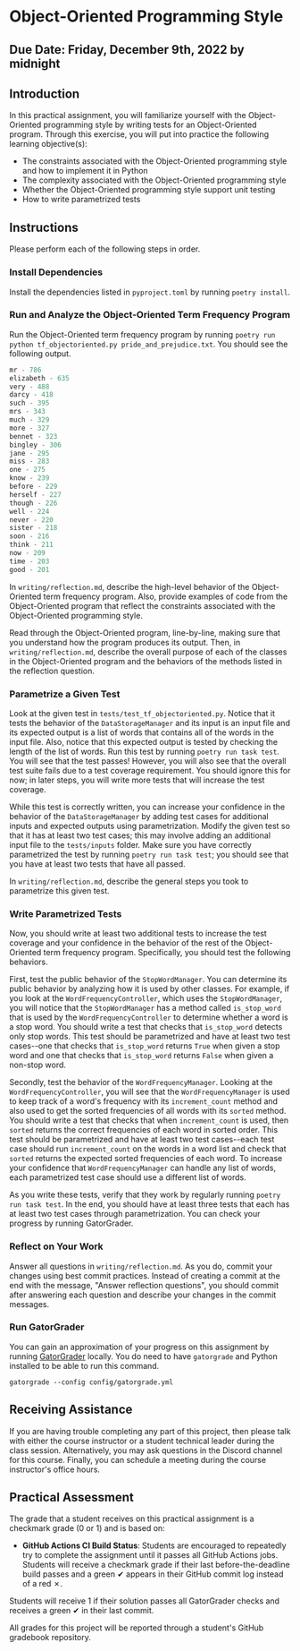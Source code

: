# Object-Oriented Programming Style

## Due Date: Friday, December 9th, 2022 by midnight

## Introduction

In this practical assignment, you will familiarize yourself with the Object-Oriented programming style by writing tests for an Object-Oriented program. Through this exercise, you will put into practice the following learning objective(s):

- The constraints associated with the Object-Oriented programming style and how to implement it in Python
- The complexity associated with the Object-Oriented programming style
- Whether the Object-Oriented programming style support unit testing
- How to write parametrized tests

## Instructions

Please perform each of the following steps in order.

### Install Dependencies

Install the dependencies listed in `pyproject.toml` by running `poetry install`.

### Run and Analyze the Object-Oriented Term Frequency Program

Run the Object-Oriented term frequency program by running `poetry run python tf_objectoriented.py pride_and_prejudice.txt`. You should see the following output.

```python
mr - 786
elizabeth - 635
very - 488
darcy - 418
such - 395
mrs - 343
much - 329
more - 327
bennet - 323
bingley - 306
jane - 295
miss - 283
one - 275
know - 239
before - 229
herself - 227
though - 226
well - 224
never - 220
sister - 218
soon - 216
think - 211
now - 209
time - 203
good - 201
```

In `writing/reflection.md`, describe the high-level behavior of the Object-Oriented term frequency program. Also, provide examples of code from the Object-Oriented program that reflect the constraints associated with the Object-Oriented programming style.

Read through the Object-Oriented program, line-by-line, making sure that you understand how the program produces its output. Then, in `writing/reflection.md`, describe the overall purpose of each of the classes in the Object-Oriented program and the behaviors of the methods listed in the reflection question.

### Parametrize a Given Test

Look at the given test in `tests/test_tf_objectoriented.py`. Notice that it tests the behavior of the `DataStorageManager` and its input is an input file and its expected output is a list of words that contains all of the words in the input file. Also, notice that this expected output is tested by checking the length of the list of words. Run this test by running `poetry run task test`. You will see that the test passes! However, you will also see that the overall test suite fails due to a test coverage requirement. You should ignore this for now; in later steps, you will write more tests that will increase the test coverage.

While this test is correctly written, you can increase your confidence in the behavior of the `DataStorageManager` by adding test cases for additional inputs and expected outputs using parametrization. Modify the given test so that it has at least two test cases; this may involve adding an additional input file to the `tests/inputs` folder. Make sure you have correctly parametrized the test by running `poetry run task test`; you should see that you have at least two tests that have all passed.

In `writing/reflection.md`, describe the general steps you took to parametrize this given test.

### Write Parametrized Tests

Now, you should write at least two additional tests to increase the test coverage and your confidence in the behavior of the rest of the Object-Oriented term frequency program. Specifically, you should test the following behaviors.

First, test the public behavior of the `StopWordManager`. You can determine its public behavior by analyzing how it is used by other classes. For example, if you look at the `WordFrequencyController`, which uses the `StopWordManager`, you will notice that the `StopWordManager` has a method called `is_stop_word` that is used by the `WordFrequencyController` to determine whether a word is a stop word. You should write a test that checks that `is_stop_word` detects only stop words. This test should be parametrized and have at least two test cases--one that checks that `is_stop_word` returns `True` when given a stop word and one that checks that `is_stop_word` returns `False` when given a non-stop word.

Secondly, test the behavior of the `WordFrequencyManager`. Looking at the `WordFrequencyController`, you will see that the `WordFrequencyManager` is used to keep track of a word's frequency with its `increment_count` method and also used to get the sorted frequencies of all words with its `sorted` method. You should write a test that checks that when `increment_count` is used, then `sorted` returns the correct frequencies of each word in sorted order. This test should be parametrized and have at least two test cases--each test case should run `increment_count` on the words in a word list and check that `sorted` returns the expected sorted frequencies of each word. To increase your confidence that `WordFrequencyManager` can handle any list of words, each parametrized test case should use a different list of words.

As you write these tests, verify that they work by regularly running `poetry run task test`. In the end, you should have at least three tests that each has at least two test cases through parametrization. You can check your progress by running GatorGrader.

### Reflect on Your Work

Answer all questions in `writing/reflection.md`. As you do, commit your changes using best commit practices. Instead of creating a commit at the end with the message, "Answer reflection questions", you should commit after answering each question and describe your changes in the commit messages.

### Run GatorGrader

You can gain an approximation of your progress on this assignment by running [GatorGrader](https://github.com/GatorEducator/gatorgrader) locally. You do need to have `gatorgrade` and Python installed to be able to run this command.

`gatorgrade --config config/gatorgrade.yml`

## Receiving Assistance

If you are having trouble completing any part of this project, then please talk with either the course instructor or a student technical leader during the class session. Alternatively, you may ask questions in the Discord channel for this course. Finally, you can schedule a meeting during the course instructor's office hours.

## Practical Assessment

The grade that a student receives on this practical assignment is a checkmark grade (0 or 1) and is based on:

- **GitHub Actions CI Build Status**: Students are encouraged to repeatedly try to complete the assignment until it passes all GitHub Actions jobs. Students will receive a checkmark grade if their last before-the-deadline build passes and a green ✔ appears in their GitHub commit log instead of a red ✗.

Students will receive 1 if their solution passes all GatorGrader checks and receives a green ✔ in their last commit.

All grades for this project will be reported through a student's GitHub gradebook repository.
